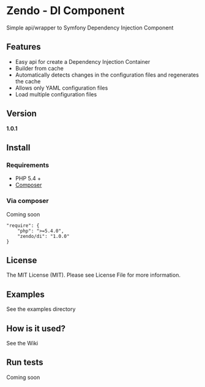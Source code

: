 Zendo - DI Component
====================

Simple api/wrapper to Symfony Dependency Injection Component

Features
--------

+ Easy api for create a Dependency Injection Container
+ Builder from cache
+ Automatically detects changes in the configuration files and regenerates the cache
+ Allows only YAML configuration files
+ Load multiple configuration files

Version
--------

__1.0.1__

Install
--------

### Requirements

* PHP 5.4 +
* [Composer](http://getcomposer.org)

### Via composer

Coming soon

    "require": {
        "php": ">=5.4.0",
        "zendo/di": "1.0.0"
    }

License
--------

The MIT License (MIT). Please see License File for more information.

Examples
--------

See the examples directory

How is it used?
--------

See the Wiki

Run tests
--------

Coming soon
